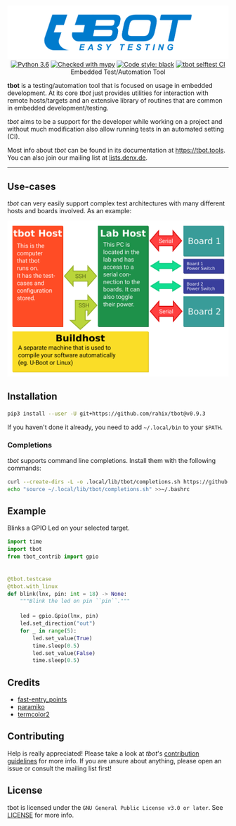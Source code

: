 <p align="center">
  <img src="Documentation/static/tbot-logo-header.png" alt="tbot" /><br />
  <a href="https://www.python.org/"><img src="https://img.shields.io/badge/python-3.6-blue.svg" alt="Python 3.6" /></a>
  <a href="http://mypy-lang.org/"><img src="http://www.mypy-lang.org/static/mypy_badge.svg" alt="Checked with mypy" /></a>
  <a href="https://github.com/ambv/black"><img src="https://img.shields.io/badge/code%20style-black-000000.svg" alt="Code style: black" /></a>
  <a href="https://github.com/Rahix/tbot/actions"><img src="https://github.com/Rahix/tbot/workflows/tbot%20selftest%20CI/badge.svg" alt="tbot selftest CI" /></a><br />
  Embedded Test/Automation Tool
</p>

**tbot** is a testing/automation tool that is focused on usage in embedded development.  At its core *tbot* just provides utilities for interaction with remote hosts/targets and an extensive library of routines that are common in embedded development/testing.

*tbot* aims to be a support for the developer while working on a project and without much modification also allow running tests in an automated setting (CI).

Most info about *tbot* can be found in its documentation at <https://tbot.tools>.  You can also join our mailing list at [lists.denx.de](https://lists.denx.de/listinfo/tbot).

---

## Use-cases
*tbot* can very easily support complex test architectures with many different hosts and boards involved.  As an example:

![tbot Architecture](Documentation/static/tbot.png)


## Installation
```bash
pip3 install --user -U git+https://github.com/rahix/tbot@v0.9.3
```

If you haven't done it already, you need to add ``~/.local/bin`` to your ``$PATH``.


### Completions
*tbot* supports command line completions.  Install them with the following commands:

```bash
curl --create-dirs -L -o .local/lib/tbot/completions.sh https://github.com/Rahix/tbot/raw/master/completions.sh
echo "source ~/.local/lib/tbot/completions.sh" >>~/.bashrc
```


## Example
Blinks a GPIO Led on your selected target.

```python
import time
import tbot
from tbot_contrib import gpio


@tbot.testcase
@tbot.with_linux
def blink(lnx, pin: int = 18) -> None:
    """Blink the led on pin ``pin``."""

    led = gpio.Gpio(lnx, pin)
    led.set_direction("out")
    for _ in range(5):
        led.set_value(True)
        time.sleep(0.5)
        led.set_value(False)
        time.sleep(0.5)
```

## Credits
* [fast-entry_points](https://github.com/ninjaaron/fast-entry_points)
* [paramiko](https://www.paramiko.org/)
* [termcolor2](https://pypi.org/project/termcolor2/)

## Contributing
Help is really appreciated!  Please take a look at *tbot*'s [contribution guidelines](CONTRIBUTING.md)
for more info.  If you are unsure about anything, please open an issue or consult
the mailing list first!

## License
tbot is licensed under the `GNU General Public License v3.0 or later`.  See [LICENSE](LICENSE) for more info.
